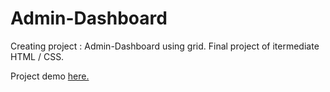 # Admin-Dashboard

Creating project : Admin-Dashboard using grid. 
Final project of itermediate HTML / CSS.

Project demo <a href="https://kiwasthal.github.io/Admin-Dashboard/">here.</a> 
